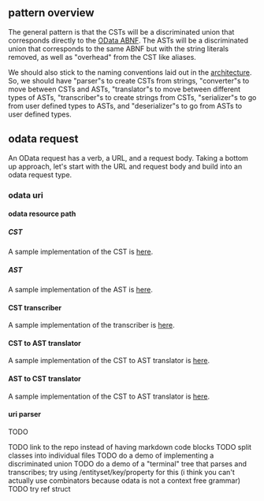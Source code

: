 ## pattern overview

The general pattern is that the CSTs will be a discriminated union that corresponds directly to the [OData ABNF](https://docs.oasis-open.org/odata/odata/v4.01/cs01/abnf/odata-abnf-construction-rules.txt). The ASTs will be a discriminated union that corresponds to the same ABNF but with the string literals removed, as well as "overhead" from the CST like aliases. 

We should also stick to the naming conventions laid out in the [architecture](./architecture.md). So, we should have "parser"s to create CSTs from strings, "converter"s to move between CSTs and ASTs, "translator"s to move between different types of ASTs, "transcriber"s to create strings from CSTs, "serializer"s to go from user defined types to ASTs, and "deserializer"s to go from ASTs to user defined types. 

## odata request

An OData request has a verb, a URL, and a request body. Taking a bottom up approach, let's start with the URL and request body and build into an odata request type.

### odata uri

#### odata resource path

##### CST

A sample implementation of the CST is [here](../odata/Root/OdataResourcePath/ConcreteSyntaxTreeNodes/OdataRelativeUri.cs).

##### AST

A sample implementation of the AST is [here](../odata/Root/OdataResourcePath/AbstractSyntaxTreeNodes/OdataRelativeUri.cs).

#### CST transcriber

A sample implementation of the transcriber is [here](../odata/Root/OdataResourcePath/Transcribers/OdataRelativeUriTranscriber.cs).

#### CST to AST translator

A sample implementation of the CST to AST translator is [here](../odata/Root/OdataResourcePath/CstToAstTranslator/OdataRelativeUriTranslator.cs).

#### AST to CST translator

A sample implementation of the CST to AST translator is [here](../odata/Root/OdataResourcePath/AstToCstTranslator/OdataRelativeUriTranslator.cs).

#### uri parser

TODO

TODO link to the repo instead of having markdown code blocks
TODO split classes into individual files
TODO do a demo of implementing a discriminated union
TODO do a demo of a "terminal" tree that parses and transcribes; try using /entityset/key/property for this (i think you can't actually use combinators because odata is not a context free grammar)
TODO try ref struct
